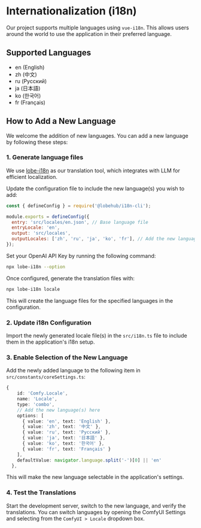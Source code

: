 # Internationalization (i18n)

Our project supports multiple languages using `vue-i18n`. This allows users around the world to use the application in their preferred language.

## Supported Languages

- en (English)
- zh (中文)
- ru (Русский)
- ja (日本語)
- ko (한국어)
- fr (Français)

## How to Add a New Language

We welcome the addition of new languages. You can add a new language by following these steps:

### 1\. Generate language files

We use [lobe-i18n](https://github.com/lobehub/lobe-cli-toolbox/blob/master/packages/lobe-i18n/README.md) as our translation tool, which integrates with LLM for efficient localization.

Update the configuration file to include the new language(s) you wish to add:

```javascript
const { defineConfig } = require('@lobehub/i18n-cli');

module.exports = defineConfig({
  entry: 'src/locales/en.json', // Base language file
  entryLocale: 'en',
  output: 'src/locales',
  outputLocales: ['zh', 'ru', 'ja', 'ko', 'fr'], // Add the new language(s) here
});
```

Set your OpenAI API Key by running the following command:

```sh
npx lobe-i18n --option
```

Once configured, generate the translation files with:

```sh
npx lobe-i18n locale
```

This will create the language files for the specified languages in the configuration.

### 2\. Update i18n Configuration

Import the newly generated locale file(s) in the `src/i18n.ts` file to include them in the application's i18n setup.

### 3\. Enable Selection of the New Language

Add the newly added language to the following item in `src/constants/coreSettings.ts`:

```typescript
{
    id: 'Comfy.Locale',
    name: 'Locale',
    type: 'combo',
    // Add the new language(s) here
    options: [
      { value: 'en', text: 'English' },
      { value: 'zh', text: '中文' },
      { value: 'ru', text: 'Русский' },
      { value: 'ja', text: '日本語' },
      { value: 'ko', text: '한국어' },
      { value: 'fr', text: 'Français' }
    ],
    defaultValue: navigator.language.split('-')[0] || 'en'
  },
```

This will make the new language selectable in the application's settings.

### 4\. Test the Translations

Start the development server, switch to the new language, and verify the translations. You can switch languages by opening the ComfyUI Settings and selecting from the `ComfyUI > Locale` dropdown box.
